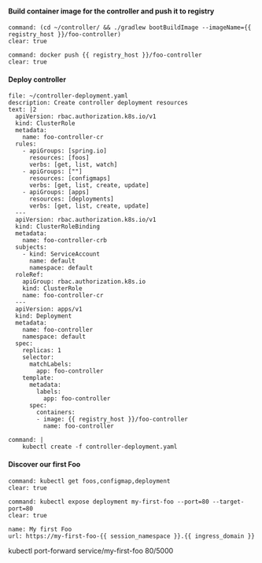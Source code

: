 #### Build container image for the controller and push it to registry

```terminal:execute
command: (cd ~/controller/ && ./gradlew bootBuildImage --imageName={{ registry_host }}/foo-controller)
clear: true
```

```terminal:execute
command: docker push {{ registry_host }}/foo-controller
clear: true
```

#### Deploy controller

```editor:append-lines-to-file
file: ~/controller-deployment.yaml
description: Create controller deployment resources
text: |2
  apiVersion: rbac.authorization.k8s.io/v1
  kind: ClusterRole
  metadata:
    name: foo-controller-cr
  rules:
    - apiGroups: [spring.io]
      resources: [foos]
      verbs: [get, list, watch]
    - apiGroups: [""]
      resources: [configmaps]
      verbs: [get, list, create, update]  
    - apiGroups: [apps]
      resources: [deployments]
      verbs: [get, list, create, update]  
  ---
  apiVersion: rbac.authorization.k8s.io/v1
  kind: ClusterRoleBinding
  metadata:
    name: foo-controller-crb
  subjects:
    - kind: ServiceAccount
      name: default
      namespace: default
  roleRef:
    apiGroup: rbac.authorization.k8s.io
    kind: ClusterRole
    name: foo-controller-cr
  ---
  apiVersion: apps/v1
  kind: Deployment
  metadata:
    name: foo-controller
    namespace: default
  spec:
    replicas: 1
    selector:
      matchLabels:
        app: foo-controller
    template:
      metadata:
        labels:
          app: foo-controller
      spec:
        containers:
        - image: {{ registry_host }}/foo-controller
          name: foo-controller
```
```terminal:execute
command: |
    kubectl create -f controller-deployment.yaml
```


#### Discover our first Foo
```terminal:execute
command: kubectl get foos,configmap,deployment
clear: true
```

```terminal:execute
command: kubectl expose deployment my-first-foo --port=80 --target-port=80
clear: true
```

```dashboard:create-dashboard
name: My first Foo
url: https://my-first-foo-{{ session_namespace }}.{{ ingress_domain }}
```

kubectl port-forward service/my-first-foo 80/5000